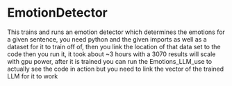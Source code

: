 # EmotionDetector
This trains and runs an emotion detector which determines the emotions for a given sentence, you need python and the given imports as well as a dataset for it to train off of, then you link the location of that data set to the code then you run it, it took about ~3 hours with a 3070 results will scale with gpu power, after it is trained you can run the Emotions_LLM_use to actually see the code in action but you need to link the vector of the trained LLM for it to work
